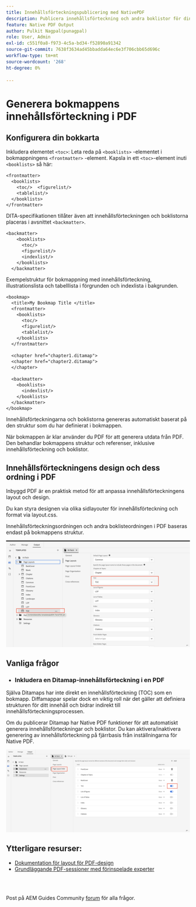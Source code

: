 ```yaml
---
title: Innehållsförteckningspublicering med NativePDF
description: Publicera innehållsförteckning och andra boklistor för din digitala bokmapp med hjälp av NativePDF
feature: Native PDF Output
author: Pulkit Nagpal(punagpal)
role: User, Admin
exl-id: c551f0a8-f973-4c5a-bd34-f52890a91342
source-git-commit: 7638f3634ad45bbadda64ec6e3f706cbb65d696c
workflow-type: tm+mt
source-wordcount: '268'
ht-degree: 0%

---
```


# Generera bokmappens innehållsförteckning i PDF

## Konfigurera din bokkarta

Inkludera elementet `<toc>`:
Leta reda på `<booklists>` -elementet i bokmappningens `<frontmatter>` -element.  Kapsla in ett `<toc>`-element inuti `<booklists>` så här:

```
<frontmatter>
  <booklists>
    <toc/>  <figurelist/>
    <tablelist/>
  </booklists>
</frontmatter>
```

DITA-specifikationen tillåter även att innehållsförteckningen och boklistorna placeras i avsnittet `<backmatter>`.


```
<backmatter>
    <booklists>
      <toc/>
      <figurelist/>
      <indexlist/>
    </booklists>
  </backmatter>
```

Exempelstruktur för bokmappning med innehållsförteckning, illustrationslista och tabelllista i förgrunden och indexlista i bakgrunden.

```
<bookmap>
  <title>My Bookmap Title </title>
  <frontmatter>
    <booklists>
      <toc/>
      <figurelist/>
      <tablelist/>
    </booklists>
  </frontmatter>

  <chapter href="chapter1.ditamap">
  <chapter href="chapter2.ditamap">
  </chapter>

  <backmatter>
    <booklists>
      <indexlist/>
    </booklists>
  </backmatter>
</bookmap>
```

Innehållsförteckningarna och boklistorna genereras automatiskt baserat på den struktur som du har definierat i bokmappen.

När bokmappen är klar använder du PDF för att generera utdata från PDF. Den behandlar bokmappens struktur och referenser, inklusive innehållsförteckning och boklistor.

## Innehållsförteckningens design och dess ordning i PDF

Inbyggd PDF är en praktisk metod för att anpassa innehållsförteckningens layout och design.

Du kan styra designen via olika sidlayouter för innehållsförteckning och format via layout.css.

Innehållsförteckningsordningen och andra boklisteordningen i PDF baseras endast på bokmappens struktur.

![dec](../assets/publishing/toc.png)


## Vanliga frågor

- ### Inkludera en Ditamap-innehållsförteckning i en PDF

Själva Ditamaps har inte direkt en innehållsförteckning (TOC) som en bokmapp. Diffamappar spelar dock en viktig roll när det gäller att definiera strukturen för ditt innehåll och bidrar indirekt till innehållsförteckningsprocessen.

Om du publicerar Ditamap har Native PDF funktioner för att automatiskt generera innehållsförteckningar och boklistor. Du kan aktivera/inaktivera generering av innehållsförteckning på fjärrbasis från inställningarna för Native PDF.

![Aktivera Inaktivera innehållsförteckning](../assets/publishing/pageorder.png)

## Ytterligare resurser:

- [Dokumentation för layout för PDF-design](https://experienceleague.adobe.com/sv/docs/experience-manager-guides/using/install-guide/on-prem-ig/output-gen-config/config-native-pdf-publish/design-page-layout)
- [Grundläggande PDF-sessioner med förinspelade experter](https://experienceleague.adobe.com/sv/docs/experience-manager-guides/using/knowledge-base/expert-session/native-pdf-publishing-essentials-feb23)

<br>
<br>

Post på AEM Guides Community [forum](https://experienceleaguecommunities.adobe.com/t5/experience-manager-guides/ct-p/aem-xml-documentation) för alla frågor.



